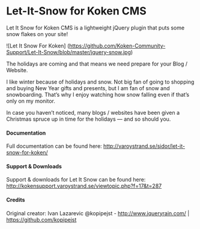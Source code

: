# Let-It-Snow for Koken CMS
Let It Snow for Koken CMS is a lightweight jQuery plugin that puts some snow flakes on your site!

![Let It Snow For Koken] (https://github.com/Koken-Community-Support/Let-It-Snow/blob/master/jquery-snow.jpg)

The holidays are coming and that means we need prepare for your Blog / Website.

I like winter because of holidays and snow. Not big fan of going to shopping and buying New Year gifts and presents, but I am fan of snow and snowboarding. That’s why I enjoy watching how snow falling even if that’s only on my monitor.

In case you haven’t noticed, many blogs / websites have been given a Christmas spruce up in time for the holidays — and so should you.

#### Documentation
Full documentation can be found here: 
http://varoystrand.se/sidor/let-it-snow-for-koken/

#### Support & Downloads
Support & downloads for Let It Snow can be found here: 
http://kokensupport.varoystrand.se/viewtopic.php?f=17&t=287

#### Credits
Original creator: Ivan Lazarevic @kopipejst - http://www.jqueryrain.com/ | https://github.com/kopipejst
